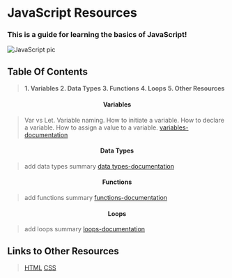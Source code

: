 # JavaScript Resources

### This is a guide for learning the basics of JavaScript!
![JavaScript pic](https://www.tutorialrepublic.com/lib/images/javascript-illustration.png)


## Table Of Contents
>**1. Variables**<!-- *[![Variables pic]()](####Variables) -->
**2. Data Types**<!-- [![Data type pic](https://encrypted-tbn0.gstatic.com/images?q=tbn:ANd9GcRJFr4uFyXVjD2ZN1hF5GbJmWOrZsujxRSiEA&usqp=CAU)](####DataTypes) -->
**3. Functions**<!-- [![Functions pic](https://blog.alexdevero.com/wp-content/uploads/2020/01/javascript-functions-all-you-need-to-know-pt.1.jpg)](####Functions) -->
**4. Loops**<!-- [![Functions pic](https://blog.alexdevero.com/wp-content/uploads/2020/03/02-03-20-javascript-loops-all-you-need-to-know-blog.jpg)](####Functions) -->
**5. Other Resources**

<!-- * [Data types](####DataTypes)
* [Functions](####Functions)
* [Loops](####Loops)
* [Other Resources](##LinkstoOtherResources) -->



#### <center> Variables
> Var vs Let.
Variable naming.
How to initiate a variable.
How to declare a variable.
How to assign a value to a variable.
[variables-documentation](https://javascript.info/variables)

#### <center> Data Types
> add data types summary
[data types-documentation](https://javascript.info/types)

#### <center> Functions
> add functions summary
[functions-documentation](https://javascript.info/function-basics)

#### <center> Loops
> add loops summary
[loops-documentation](https://javascript.info/while-for)


## Links to Other Resources
>[HTML](#)
[CSS](#)